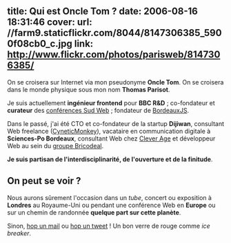 title: Qui est Oncle Tom ?
date: 2006-08-16 18:31:46
cover:
  url: //farm9.staticflickr.com/8044/8147306385_5900f08cb0_c.jpg
  link: http://www.flickr.com/photos/parisweb/8147306385/
---

On se croisera sur Internet via mon pseudonyme **Oncle Tom**.
On se croisera dans le monde physique sous mon nom **Thomas Parisot**.

Je suis actuellement **ingénieur frontend** pour **BBC R&D** ; co-fondateur et **curateur** des [conférences Sud Web](http://sudweb.fr) ; fondateur de [BordeauxJS](http://www.meetup.com/BordeauxJS/).

Dans le passé, j'ai été CTO et co-fondateur de la startup **Dijiwan**, consultant Web freelance ([CyneticMonkey](http://cyneticmonkey.com)), vacataire en communication digitale à **Sciences-Po Bordeaux**, consultant Web chez [Clever Age](http://clever-age.com) et développeur Web au sein du [groupe Bricodeal](http://bricodeal.com).

**Je suis partisan de l'interdisciplinarité, de l'ouverture et de la finitude**.

## On peut se voir ?

Nous aurons sûrement l'occasion dans un _tube_, concert ou exposition à **Londres** au Royaume-Uni ou pendant une conférence Web en **Europe** ou sur un chemin de randonnée **quelque part sur cette planète**.

Sinon, [hop un mail](mailto:&#104;&#105;&#064;&#111;&#110;&#099;&#108;&#101;&#116;&#111;&#109;&#046;&#105;&#111; "Contact") ou [hop un tweet](https://twitter.com/intent/tweet?text=@oncletom%20&related=oncletom) ! Un bon verre de rouge comme _ice breaker_.
